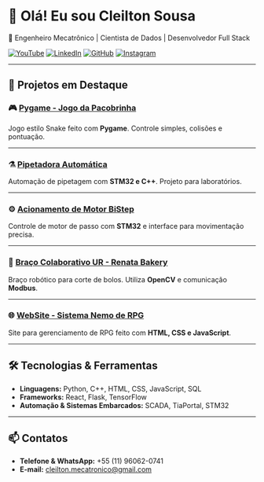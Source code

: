 # 👋 Olá! Eu sou Cleilton Sousa 
🚀 Engenheiro Mecatrônico | Cientista de Dados | Desenvolvedor Full Stack

[![YouTube](https://img.shields.io/badge/YouTube-red?style=for-the-badge&logo=youtube&logoColor=white)](https://www.youtube.com/@CleiltonSousa-hw6fj)
[![LinkedIn](https://img.shields.io/badge/LinkedIn-blue?style=for-the-badge&logo=linkedin&logoColor=white)](https://www.linkedin.com/in/cleiltonss/)
[![GitHub](https://img.shields.io/badge/GitHub-black?style=for-the-badge&logo=github&logoColor=white)](https://github.com/Cleiltonss)
[![Instagram](https://img.shields.io/badge/Instagram-E4405F?style=for-the-badge&logo=instagram&logoColor=white)](https://www.instagram.com/cleilton.ss/)

---

## 🌟 Projetos em Destaque

### 🎮 [Pygame - Jogo da Pacobrinha](https://github.com/Cleiltonss/Pygame-2021.2)
Jogo estilo Snake feito com **Pygame**. Controle simples, colisões e pontuação.

---

### ⚗️ [Pipetadora Automática](https://github.com/Cleiltonss/PM_Pipeta_Automatica)
Automação de pipetagem com **STM32 e C++**. Projeto para laboratórios.

---

### ⚙️ [Acionamento de Motor BiStep](https://github.com/Cleiltonss/PM_Pipeta_Automatica)
Controle de motor de passo com **STM32** e interface para movimentação precisa.

---

### 🤖 [Braço Colaborativo UR - Renata Bakery](https://github.com/Cleiltonss/UR_Colaborativo_RenataBakery)
Braço robótico para corte de bolos. Utiliza **OpenCV** e comunicação **Modbus**.

---

### 🌐 [WebSite - Sistema Nemo de RPG](https://github.com/Cleiltonss/WebSite_SystemRPG)
Site para gerenciamento de RPG feito com **HTML, CSS e JavaScript**.

---

## 🛠️ Tecnologias & Ferramentas
- **Linguagens:** Python, C++, HTML, CSS, JavaScript, SQL
- **Frameworks:** React, Flask, TensorFlow
- **Automação & Sistemas Embarcados:** SCADA, TiaPortal, STM32

---

## 📫 Contatos
- **Telefone & WhatsApp:** +55 (11) 96062-0741  
- **E-mail:** cleilton.mecatronico@gmail.com  
